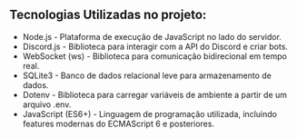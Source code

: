 ## Tecnologias Utilizadas no projeto:

- Node.js - Plataforma de execução de JavaScript no lado do servidor.
- Discord.js - Biblioteca para interagir com a API do Discord e criar bots.
- WebSocket (ws) - Biblioteca para comunicação bidirecional em tempo real.
- SQLite3 - Banco de dados relacional leve para armazenamento de dados.
- Dotenv - Biblioteca para carregar variáveis de ambiente a partir de um arquivo .env.
- JavaScript (ES6+) - Linguagem de programação utilizada, incluindo features modernas do ECMAScript 6 e posteriores.
